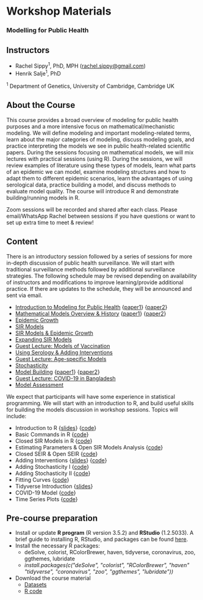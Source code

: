 # Workshop Materials
### Modelling for Public Health

## Instructors
- Rachel Sippy<sup>1</sup>, PhD, MPH (rachel.sippy@gmail.com)
- Henrik Salje<sup>1</sup>, PhD 

<sup>1</sup> Department of Genetics, University of Cambridge, Cambridge UK

## About the Course
This course provides a broad overview of modeling for public health purposes and a more intensive focus on mathematical/mechanistic modeling. We will define modeling and important modeling-related terms, learn about the major categories of modeling, discuss modeling goals, and practice interpreting the models we see in public health-related scientific papers. During the sessions focusing on mathematical models, we will mix lectures with practical sessions (using R). During the sessions, we will review examples of literature using these types of models, learn what parts of an epidemic we can model, examine modeling structures and how to adapt them to different epidemic scenarios, learn the advantages of using serological data, practice building a model, and discuss methods to evaluate model quality. The course will introduce R and demonstrate building/running models in R. 

Zoom sessions will be recorded and shared after each class. Please email/WhatsApp Rachel between sessions if you have questions or want to set up extra time to meet & review!

## Content

There is an introductory session followed by a series of sessions for more in-depth discussion of public health surveillance. We will start with traditional surveillance methods followed by additional surveillance strategies. The following schedule may be revised depending on availability of instructors and modifications to improve learning/provide additional practice. If there are updates to the schedule, they will be announced and sent via email. 

* [Introduction to Modeling for Public Health](Slides/ModelingPHResearch_Student.pdf) {[paper1](References/MathMod_Explained_Bjørnstad.pdf)} {[paper2](References/Statistics_Explained_Kirkwood.pdf)}
* [Mathematical Models Overview & History](Slides/W1OverviewHistory.pdf) {[paper1](References/Leek&Peng.pdf)} {[paper2](References/viru-4-295.pdf)}
* [Epidemic Growth](Slides/W1EpidemicParameters.pdf)
* [SIR Models](Slides/W1SIRModelsStudent.pdf)
* [SIR Models & Epidemic Growth](Slides/W2SIRModelsEpidemicParameters.pdf)
* [Expanding SIR Models](Slides/W2MoreCompartmentalModels.pdf) 
* [Guest Lecture: Models of Vaccination](Slides/Trotter_3Aug2021.pdf)
* [Using Serology & Adding Interventions](Slides/W2SerologyInterventionModelsStudent.pdf) 
* [Guest Lecture: Age-specific Models](Slides/AgeSpecificCOVID-BangladeshTalk.pdf) 
* [Stochasticity](Slides/W3Stochasticity.pdf)
* [Model Building](Slides/W3ModelBuilding.pdf) {[paper1](References/Eggo2021.pdf)} {[paper2](References/Holmdahl2020.pdf)}
* [Guest Lecture: COVID-19 in Bangladesh](Slides/COVID-19Situational_Analysis.pdf)
* [Model Assessment](Slides/W3ModelAssessment.pdf)

We expect that participants will have some experience in statistical programming. We will start with an introduction to R, and build useful skills for building the models discussion in workshop sessions. Topics will include:

* Introduction to R {[slides](R_Sessions/Rsession_Day2_3.pdf)} {[code](R_Sessions/Code/practice_day1.R)}
* Basic Commands in R {[code](R_Sessions/Code/practice_day2.R)}
* Closed SIR Models in R {[code](R_Sessions/Code/practice_day3.R)} 
* Estimating Parameters & Open SIR Models Analysis {[code](R_Sessions/Code/week2_day1.R)}
* Closed SEIR & Open SEIR {[code](R_Sessions/Code/week2_day2.R)}
* Adding Interventions {[slides](R_Sessions/SVEIRModelDiagram.pdf)} {[code](R_Sessions/Code/week2_day3.R)}
* Adding Stochasticity I {[code](R_Sessions/Code/Bangladesh_DelayDistributionTutorial.R)}
* Adding Stochasticity II {[code](R_Sessions/Code/week3_day1.R)}
* Fitting Curves {[code](R_Sessions/Code/week3_day2.R)}
* Tidyverse Introduction {[slides](R_Sessions/Tutorial.pdf)}
* COVID-19 Model {[code](R_Sessions/Code/class_covid_model.R)}
* Time Series Plots {[code](R_Sessions/Code/1.0_timeseries_using_public_data_teaching.R)}

## Pre-course preparation
- Install or update **R program** (R version 3.5.2) and **RStudio** (1.2.5033). A brief guide to installing R, RStudio, and packages can be found [here](R_Sessions/Installation_guide_R.pdf).
- Install the necessary R packages:
   - deSolve, colorist, RColorBrewer, haven, tidyverse, coronavirus, zoo, ggthemes, lubridate
   - *install.packages(c("deSolve", "colorist", "RColorBrewer", "haven" "tidyverse", "coronavirus", "zoo", "ggthemes", "lubridate"))*
- Download the course material
   - [Datasets](R_Sessions/Data)
   - [R code](R_Sessions/Code)
